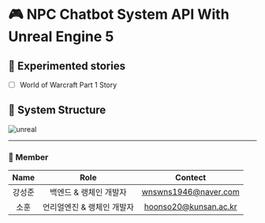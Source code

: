 # 🎮 NPC Chatbot System API With Unreal Engine 5

## 📜 Experimented stories 
- [ ] World of Warcraft Part 1 Story

## 🔬 System Structure 
![unreal](https://github.com/lala-david/NPC-Chatbot-System/assets/37481441/241ff2dc-456c-4dc8-a4e5-220608600a41)

----------------------------------------------------------------------------------------------
### 💎 Member 
| Name | Role | Contect |   
|:---:|:---:|:---:| 
|강성준| 백엔드 & 랭체인 개발자 | wnswns1946@naver.com |   
|소훈| 언리얼엔진 & 랭체인 개발자 | hoonso20@kunsan.ac.kr |

